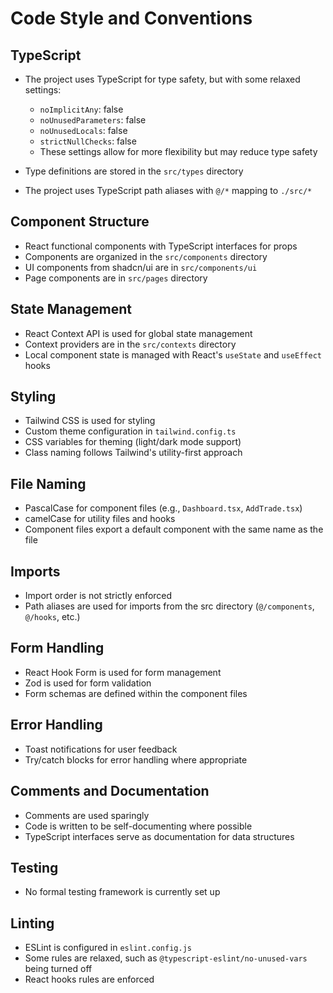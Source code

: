 # Code Style and Conventions

## TypeScript

- The project uses TypeScript for type safety, but with some relaxed settings:
  - `noImplicitAny`: false
  - `noUnusedParameters`: false
  - `noUnusedLocals`: false
  - `strictNullChecks`: false
  - These settings allow for more flexibility but may reduce type safety

- Type definitions are stored in the `src/types` directory
- The project uses TypeScript path aliases with `@/*` mapping to `./src/*`

## Component Structure

- React functional components with TypeScript interfaces for props
- Components are organized in the `src/components` directory
- UI components from shadcn/ui are in `src/components/ui`
- Page components are in `src/pages` directory

## State Management

- React Context API is used for global state management
- Context providers are in the `src/contexts` directory
- Local component state is managed with React's `useState` and `useEffect` hooks

## Styling

- Tailwind CSS is used for styling
- Custom theme configuration in `tailwind.config.ts`
- CSS variables for theming (light/dark mode support)
- Class naming follows Tailwind's utility-first approach

## File Naming

- PascalCase for component files (e.g., `Dashboard.tsx`, `AddTrade.tsx`)
- camelCase for utility files and hooks
- Component files export a default component with the same name as the file

## Imports

- Import order is not strictly enforced
- Path aliases are used for imports from the src directory (`@/components`, `@/hooks`, etc.)

## Form Handling

- React Hook Form is used for form management
- Zod is used for form validation
- Form schemas are defined within the component files

## Error Handling

- Toast notifications for user feedback
- Try/catch blocks for error handling where appropriate

## Comments and Documentation

- Comments are used sparingly
- Code is written to be self-documenting where possible
- TypeScript interfaces serve as documentation for data structures

## Testing

- No formal testing framework is currently set up

## Linting

- ESLint is configured in `eslint.config.js`
- Some rules are relaxed, such as `@typescript-eslint/no-unused-vars` being turned off
- React hooks rules are enforced